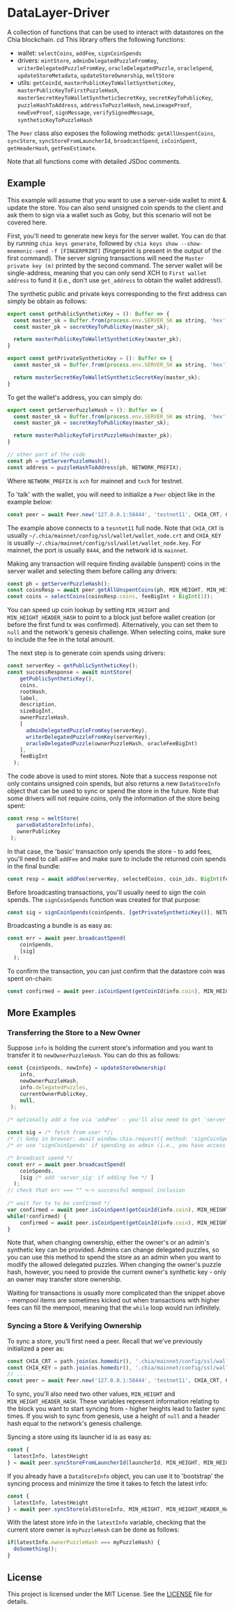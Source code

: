 # DataLayer-Driver

A collection of functions that can be used to interact with datastores on the Chia blockchain.
cd
This library offers the following functions:
- wallet: `selectCoins`, `addFee`, `signCoinSpends`
- drivers: `mintStore`, `adminDelegatedPuzzleFromKey`, `writerDelegatedPuzzleFromKey`, `oracleDelegatedPuzzle`, `oracleSpend`, `updateStoreMetadata`, `updateStoreOwnership`, `meltStore`
- utils: `getCoinId`, `masterPublicKeyToWalletSyntheticKey`, `masterPublicKeyToFirstPuzzleHash`, `masterSecretKeyToWalletSyntheticSecretKey`, `secretKeyToPublicKey`, `puzzleHashToAddress`, `addressToPuzzleHash`, `newLineageProof`, `newEveProof`, `signMessage`, `verifySignedMessage`, `syntheticKeyToPuzzleHash`

The `Peer` class also exposes the following methods: `getAllUnspentCoins`, `syncStore`, `syncStoreFromLauncherId`, `broadcastSpend`, `isCoinSpent`, `getHeaderHash`, `getFeeEstimate`.

Note that all functions come with detailed JSDoc comments.

## Example

This example will assume that you want to use a server-side wallet to mint & update the store. You can also send unsigned coin spends to the client and ask them to sign via a wallet such as Goby, but this scenario will not be covered here.

First, you'll need to generate new keys for the server wallet. You can do that by running `chia keys generate`, followed by `chia keys show --show-mnemonic-seed -f [FINGERPRINT]` (fingerprint is present in the output of the first command). The server signing transactions will need the `Master private key (m)` printed by the second command. The server wallet will be single-address, meaning that you can only send XCH to `First wallet address` to fund it (i.e., don't use `get_address` to obtain the wallet address!).

The synthetic public and private keys corresponding to the first address can simply be obtain as follows:

```js
export const getPublicSyntheticKey = (): Buffer => {
  const master_sk = Buffer.from(process.env.SERVER_SK as string, 'hex');
  const master_pk = secretKeyToPublicKey(master_sk);

  return masterPublicKeyToWalletSyntheticKey(master_pk);
}

export const getPrivateSyntheticKey = (): Buffer => {
  const master_sk = Buffer.from(process.env.SERVER_SK as string, 'hex');

  return masterSecretKeyToWalletSyntheticSecretKey(master_sk);
}
```

To get the wallet's address, you can simply do:

```js
export const getServerPuzzleHash = (): Buffer => {
  const master_sk = Buffer.from(process.env.SERVER_SK as string, 'hex');
  const master_pk = secretKeyToPublicKey(master_sk);

  return masterPublicKeyToFirstPuzzleHash(master_pk);
}

// other part of the code
const ph = getServerPuzzleHash();
const address = puzzleHashToAddress(ph, NETWORK_PREFIX);
```

Where `NETWORK_PREFIX` is `xch` for mainnet and `txch` for testnet.

To 'talk' with the wallet, you will need to initialize a `Peer` object like in the example below:

```js
const peer = await Peer.new('127.0.0.1:58444', 'testnet11', CHIA_CRT, CHIA_KEY)
```

The example above connects to a `tesntet11` full node. Note that `CHIA_CRT` is usually `~/.chia/mainnet/config/ssl/wallet/wallet_node.crt` and `CHIA_KEY` is usually `~/.chia/mainnet/config/ssl/wallet/wallet_node.key`. For mainnet, the port is usually `8444`, and the network id is `mainnet`.

Making any transaction will require finding available (unspent) coins in the server wallet and selecting them before calling any drivers:

```js
const ph = getServerPuzzleHash();
const coinsResp = await peer.getAllUnspentCoins(ph, MIN_HEIGHT, MIN_HEIGHT_HEADER_HASH);
const coins = selectCoins(coinsResp.coins, feeBigInt + BigInt(1));
```

You can speed up coin lookup by setting `MIN_HEIGHT` and `MIN_HEIGHT_HEADER_HASH` to point to a block just before wallet creation (or before the first fund tx was confirmed). Alternatively, you can set them to `null` and the network's genesis challenge. When selecting coins, make sure to include the fee in the total amount.

The next step is to generate coin spends using drivers:
```js
const serverKey = getPublicSyntheticKey();
const successResponse = await mintStore(
    getPublicSyntheticKey(),
    coins,
    rootHash,
    label,
    description,
    sizeBigInt,
    ownerPuzzleHash,
    [
      adminDelegatedPuzzleFromKey(serverKey),
      writerDelegatedPuzzleFromKey(serverKey),
      oracleDelegatedPuzzle(ownerPuzzleHash, oracleFeeBigInt)
    ],
    feeBigInt
  );
 ```
 
 The code above is used to mint stores. Note that a success response not only contains unsigned coin spends, but also returns a new `DataStoreInfo` object that can be used to sync or spend the store in the future. Note that some drivers will not require coins, only the information of the store being spent:
 
 ```js
 const resp = meltStore(
    parseDataStoreInfo(info),
    ownerPublicKey
  );
```

In that case, the 'basic' transaction only spends the store - to add fees, you'll need to call `addFee` and make sure to include the returned coin spends in the final bundle:

```js
const resp = await addFee(serverKey, selectedCoins, coin_ids, BigInt(fee));
```

Before broadcasting transactions, you'll usually need to sign the coin spends. The `signCoinSpends` function was created for that purpose:

```js
const sig = signCoinSpends(coinSpends, [getPrivateSyntheticKey()], NETWORK_AGG_SIG_DATA);
```

Broadcasting a bundle is as easy as:

```js
const err = await peer.broadcastSpend(
    coinSpends,
    [sig]
  );
```

To confirm the transaction, you can just confirm that the datastore coin was spent on-chain:

```js
const confirmed = await peer.isCoinSpent(getCoinId(info.coin), MIN_HEIGHT, MIN_HEIGHT_HEADER_HASH);
```

## More Examples

### Transferring the Store to a New Owner
Suppose `info` is holding the current store's information and you want to transfer it to `newOwnerPuzzleHash`. You can do this as follows:

```js
const {coinSpends, newInfo} = updateStoreOwnership(
    info,
    newOwnerPuzzleHash,
    info.delegatedPuzzles,
    currentOwnerPublicKey,
    null,
 );
 
/* optionally add a fee via 'addFee' - you'll also need to get 'server_sig' via 'signCoinSpends' */

const sig = /* fetch from user */;
/* /\ Goby in browser: await window.chia.request({ method: 'signCoinSpends', params: { coinSpends } }); */
/* or use 'signCoinSpends' if spending as admin (i.e., you have access to the private synthetic key) */

/* broadcast spend */
const err = await peer.broadcastSpend(
    coinSpends,
    [sig /* add 'server_sig' if adding fee */ ]
  );
// check that err === "" <-> successful mempool inclusion
  
/* wait for tx to be confirmed */
var confirmed = await peer.isCoinSpent(getCoinId(info.coin), MIN_HEIGHT, MIN_HEIGHT_HEADER_HASH);
while(!confirmed) {
    confirmed = await peer.isCoinSpent(getCoinId(info.coin), MIN_HEIGHT, MIN_HEIGHT_HEADER_HASH);
}
```

Note that, when changing ownership, either the owner's or an admin's synthetic key can be provided. Admins can change delegated puzzles, so you can use this method to spend the store as an admin when you want to modify the allowed delegated puzzles. When changing the owner's puzzle hash, however, you need to provide the current owner's synthetic key - only an owner may transfer store ownership.

Waiting for transactions is usually more complicated than the snippet above - mempool items are sometimes kicked out when transactions with higher fees can fill the mempool, meaning that the `while` loop would run infinitely.

### Syncing a Store & Verifying Ownership 

To sync a store, you'll first need a peer. Recall that we've previously initialized a peer as:

```js
const CHIA_CRT = path.join(os.homedir(), '.chia/mainnet/config/ssl/wallet/wallet_node.crt');
const CHIA_KEY = path.join(os.homedir(), '.chia/mainnet/config/ssl/wallet/wallet_node.key');
// ...
const peer = await Peer.new('127.0.0.1:58444', 'testnet11', CHIA_CRT, CHIA_KEY)  
```

To sync, you'll also need two other values, `MIN_HEIGHT` and `MIN_HEIGHT_HEADER_HASH`. These variables represent information relating to the block you want to start syncing from - higher heights lead to faster sync times. If you wish to sync from genesis, use a height of `null` and a header hash equal to the network's genesis challenge.

Syncing a store using its launcher id is as easy as:

```js
const {
  latestInfo, latestHeight
} = await peer.syncStoreFromLauncherId(launcherId, MIN_HEIGHT, MIN_HEIGHT_HEADER_HASH, false);
```

If you already have a `DataStoreInfo` object, you can use it to 'bootstrap' the syncing process and minimize the time it takes to fetch the latest info:


```js
const {
  latestInfo, latestHeight
} = await peer.syncStore(oldStoreInfo, MIN_HEIGHT, MIN_HEIGHT_HEADER_HASH, false);
```

With the latest store info in the `latestInfo` variable, checking that the current store owner is `myPuzzleHash` can be done as follows:

```js
if(latestInfo.ownerPuzzleHash === myPuzzleHash) {
  doSomething();
}
```

## License

This project is licensed under the MIT License. See the [LICENSE](https://github.com/Datalayer-Storage/DataLayer-Driver/blob/HEAD/LICENSE) file for details.
